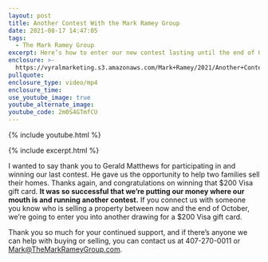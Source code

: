 ```yaml
---
layout: post
title: Another Contest With the Mark Ramey Group
date: 2021-08-17 14:47:05
tags:
  - The Mark Ramey Group
excerpt: Here’s how to enter our new contest lasting until the end of October.
enclosure: >-
  https://vyralmarketing.s3.amazonaws.com/Mark+Ramey/2021/Another+Contest+With+the+Mark+Ramey+Group.mp4
pullquote:
enclosure_type: video/mp4
enclosure_time:
use_youtube_image: true
youtube_alternate_image:
youtube_code: 2m0S4GTmfCU
---
```

{% include youtube.html %}

{% include excerpt.html %}

I wanted to say thank you to Gerald Matthews for participating in and winning our last contest. He gave us the opportunity to help two families sell their homes. Thanks again, and congratulations on winning that $200 Visa gift card. **It was so successful that we’re putting our money where our mouth is and running another contest.** If you connect us with someone you know who is selling a property between now and the end of October, we’re going to enter you into another drawing for a $200 Visa gift card.

Thank you so much for your continued support, and if there’s anyone we can help with buying or selling, you can contact us at 407-270-0011 or [Mark@TheMarkRameyGroup.com](mailto:Mark@TheMarkRameyGroup.com).
